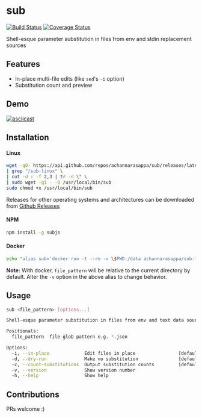 # sub
[![Build Status](https://travis-ci.org/achannarasappa/sub.svg?branch=master)](https://travis-ci.org/achannarasappa/sub) [![Coverage Status](https://coveralls.io/repos/github/achannarasappa/sub/badge.svg?branch=master)](https://coveralls.io/github/achannarasappa/sub?branch=master)

Shell-esque parameter substitution in files from env and stdin replacement sources

## Features
* In-place multi-file edits (like `sed`'s `-i` option)
* Substitution count and preview

## Demo
[![asciicast](https://asciinema.org/a/RseuxPw3PK9wigBLqDffXeEk6.png)](https://asciinema.org/a/RseuxPw3PK9wigBLqDffXeEk6)

## Installation
#### Linux
```sh
wget -qO- https://api.github.com/repos/achannarasappa/sub/releases/latest \
| grep "/sub-linux" \
| cut -d : -f 2,3 | tr -d \" \
| sudo wget -qi - -O /usr/local/bin/sub
sudo chmod +x /usr/local/bin/sub
```
Releases for other operating systems and architectures can be downloaded from [Github Releases](https://github.com/achannarasappa/sub/releases)
#### NPM
```sh
npm install -g subjs
```
#### Docker
```sh
echo "alias sub='docker run -t --rm -v \$PWD:/data achannarasappa/sub:latest \$@'" >> "$HOME/.$(echo $0 | tr -d -)rc"
```
**Note:** With docker, `file_pattern` will be relative to the current directory by default. Alter the `-v` option in the above alias to change behavior.

## Usage
```sh
sub <file_pattern> [options...]

Shell-esque parameter substitution in files from env and text data sources

Positionals:
  file_pattern  file glob pattern e.g. *.json                           [string]

Options:
  -i, --in-place             Edit files in place                [default: false]
  -d, --dry-run              Make no substitution               [default: false]
  -c, --count-substitutions  Output substitution counts         [default: false]
  -v, --version              Show version number                       [boolean]
  -h, --help                 Show help                                 [boolean]
```

## Contributions
PRs welcome :)